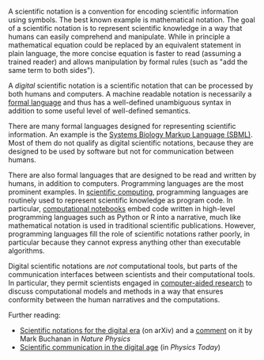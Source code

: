 A scientific notation is a convention for encoding scientific information using symbols. The best known example is mathematical notation. The goal of a scientific notation is to represent scientific knowledge in a way that humans can easily comprehend and manipulate. While in principle a mathematical equation could be replaced by an equivalent statement in plain language, the more concise equation is faster to read (assuming a trained reader) and allows manipulation by formal rules (such as "add the same term to both sides").

A *digital* scientific notation is a scientific notation that can be processed by both humans and computers. A machine readable notation is necessarily a [formal language](https://en.wikipedia.org/wiki/Formal_language) and thus has a well-defined unambiguous syntax in addition to some useful level of well-defined semantics.

There are many formal languages designed for representing scientific information. An example is the [Systems Biology Markup Language (SBML)](https://en.wikipedia.org/wiki/SBML). Most of them do not qualify as digital scientific notations, because they are designed to be used by software but not for communication between humans.

There are also formal languages that are designed to be read and written by humans, in addition to computers. Programming languages are the most prominent examples. In [scientific computing](Scientific%20computing.md), programming languages are routinely used to represent scientific knowledge as program code. In particular, [computational notebooks](Computational%20notebook.md) embed code written in high-level programming languages such as Python or R into a narrative, much like mathematical notation is used in traditional scientific publications. However, programming languages fill the role of scientific notations rather poorly, in particular because they cannot express anything other than executable algorithms.

Digital scientific notations are *not* computational tools, but parts of the communication interfaces between scientists and their computational tools. In particular, they permit scientists engaged in [computer-aided research](Computer-aided%20research.md) to discuss computational models and methods in a way that ensures conformity between the human narratives and the computations.

Further reading:
 - [Scientific notations for the digital era](Scientific%20notations%20for%20the%20digital%20era.md) (on arXiv) and a [comment](http://www.nature.com/doifinder/10.1038/nphys3815) on it by Mark Buchanan in *Nature Physics*
 - [Scientific communication in the digital age](http://dx.doi.org/10.1063/PT.3.3181) (in *Physics Today*)
